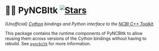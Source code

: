 # 🧬🧰 PyNCBItk [![Stars](https://img.shields.io/github/stars/althonos/pyncbitk.svg?style=social&maxAge=3600&label=Star)](https://github.com/althonos/pyncbitk/stargazers)

*(Unofficial) [Cython](https://cython.org/) bindings and Python interface to the [NCBI C++ Toolkit](https://www.ncbi.nlm.nih.gov/toolkit).*

This package contains the runtime components of PyNCBItk to allow reusing them
across versions of the Cython bindings without having to rebuild. See
[`pyncbitk`](https://pypi.org/project/pyncbitk) for more information.